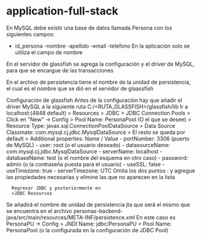 # application-full-stack
En MySQL debe existir una base de datos llamada Persona con los siguientes campos:
  - id_persona
   -nombre
   -apellido
   -email
   -telefono
En la aplicación solo se utiliza el campo de nombre

En el servidor de glassfish se agrega la configuración y el driver de MySQL, para que se encargue de las transacciones

En el archivo de persistencia tiene el nombre de la unidad de persistencia, el cual es el nombre que se dió en el servidor de glaassfish

Configuración de glassfish
Antes de la configuración hay que añadir el driver MySQL a la siguiente ruta
C:/<RUTA_GLASSFISH>/glassfish/lib
Ir a
localhost:<port>(4848 default) 
    > Resources 
    > JDBC 
    > JDBC Connection Pools 
    > Click en "New"
      -> Config
        > Pool Name: PersonaPool (O el que se desee)
        > Resource Type: javax.sql.ConnectionPoolDataSource
        > Data Source Classmate: com.mysql.cj.jdbc.MysqlDataSource
        > El resto se queda por default
        > Additional properties:
                Name   /   Value
            - portNumber: 3306 (puerto de MySQL)
            - user: root (o el usuario deseado)
            - datasourceName: com.mysql.cj.jdbc.MysqlDataSource
            - serverName: localhost
            - databaseName: test (o el nombre del esquema en otro caso)
            - password: admin (o la contraseña puesta para el usuario)
            - useSSL: false
            - useTimezone: true
            - serverTimezone: UTC
      Omita los dos puntos : y agregue las propiedades necesarias y elimine las que no aparecen en la lista
  
      Regresar JDBC y posteriormente en 
      >JDBC Resources
 Se añadirá el nombre de unidad de persistencia jta que será el mismo que se encuentra en el archivo personas-backend-java/src/main/resources/META-INF/persistence.xml
 En este caso es PersonaPU
        -> Config
            > JNDI Name: jdbc/PersonaPU
            > Pool Name: PersonaPool (o la configurada en la configuración de JDBC Pool)
 
      
